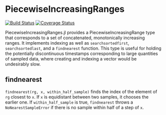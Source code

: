 # PiecewiseIncreasingRanges

[![Build Status](https://travis-ci.org/simonster/PiecewiseIncreasingRanges.jl.svg?branch=master)](https://travis-ci.org/simonster/PiecewiseIncreasingRanges.jl)
[![Coverage Status](https://coveralls.io/repos/simonster/PiecewiseIncreasingRanges.jl/badge.png?branch=master)](https://coveralls.io/r/simonster/PiecewiseIncreasingRanges.jl?branch=master)

PiecewiseIncreasingRanges.jl provides a PiecewiseIncreasingRange type that corresponds to a set of concatenated, monotonically increasing ranges. It implements indexing as well as `searchsortedfirst`, `searchsortedlast`, and a `findnearest` function. This type is useful for holding the potentially discontinuous timestamps corresponding to large quantities of sampled data, where creating and indexing a vector would be undesirably slow.

## findnearest

`findnearest(rg, x, within_half_sample)` finds the index of the element of `rg` closest to `x`. If `x` is equidistant between two samples, it chooses the earlier one. If `within_half_sample` is true, `findnearest` throws a `NoNearestSampleError` if there is no sample within half of a step of `x`.